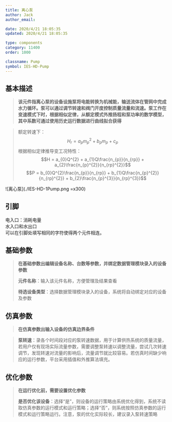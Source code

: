 ```yaml
---
title: 离心泵
author: Jack
author_email:

date: 2020/4/21 18:05:35
updated: 2020/4/21 18:05:35

type: components
category: 11400
order: 1000

classname: Pump
symbol: IES-HD-Pump
---
```

## 基本描述

> **该元件指离心泵的设备设施泵将电能转换为机械能，输送流体在管网中完成水力循环。泵可以通过调节转速和阀门开度控制质量流量和流速。泵工作在变速模式下时，根据相似定律，从额定模式外推扬程和泵功率的数学模型，其中系数可通过使用历史运行数据进行曲线拟合获得**

> 额定转速下：
> $$H_{r} = a_{p}m_{p}^{2} + b_{p}m_{p} + c_{p}$$
> 根据相似定律推导变工况特性：
> $$H = a_{0}Q^{2} + a_{1}Q\frac{n_{p}}{n_{rp}} + a_{2}\frac{n_{p}^{2}}{n_{rp}^{2}}$$
> $$P = b_{0}Q^{2}\frac{n_{p}}{n_{rp}} + b_{1}Q\frac{n_{p}^{2}}{n_{rp}^{2}} + b_{2}\frac{n_{p}^{3}}{n_{rp}^{3}}$$

![离心泵](./IES-HD-1Pump.png =x300)

## 引脚
电入口：消耗电量  
水入口和水出口  
可以在引脚处填写相同的字符使得两个元件相连。

## 基础参数

>**在基础参数出编辑设备名称、台数等参数，并绑定数据管理模块录入的设备参数**
> 
> **元件名称**：输入该元件名称，方便管理及结果查看
>  
> **待选设备类型**：选择数据管理模块录入的设备，系统将自动绑定对应的设备及参数
## 仿真参数

>**在仿真参数出输入设备的仿真边界条件**

> **泵转速**：录各个时间段对应的泵转速数据，用于计算供热系统的质量流量，若用户仅有现场实际流量参数，需要调整泵转速以调整流量，尝试几次转速调节，发现转速对流量的影响后，流量调节就比较容易。若仿真时间缺少响应的运行参数，平台采用插值和外推算法填充。

## 优化参数


>**在运行优化前，需要设置优化参数**
> 
> **是否优化该设备**：选择“是”，则设备的运行策略由系统优化得到，系统不读取仿真参数的运行模式和运行策略；选择“否”，则系统按照仿真参数的运行模式和运行策略运行。注意，泵的优化实际较长，建议录入泵转速策略
